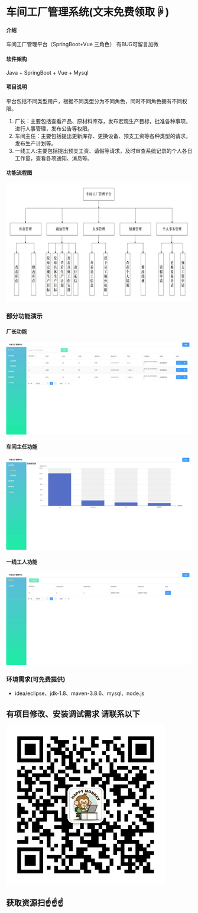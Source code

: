 # 车间工厂管理系统(文末免费领取☟)

#### 介绍
车间工厂管理平台（SpringBoot+Vue 三角色）
有BUG可留言加微

#### 软件架构
Java + SpringBoot + Vue + Mysql


#### 项目说明

平台包括不同类型用户，根据不同类型分为不同角色，同时不同角色拥有不同权限。
1.  厂长：主要包括查看产品、原材料库存，发布宏观生产目标，批准各种事项，进行人事管理，发布公告等权限。
2.  车间主任：主要包括提出更新库存、更换设备、预支工资等各种类型的请求，发布生产计划等。
3.  一线工人:主要包括提出预支工资、请假等请求，及时审查系统记录的个人各日工作量，查看各项通知、消息等。

#### 功能流程图
![输入图片说明](photo/%E5%8A%9F%E8%83%BD%E6%B5%81%E7%A8%8B%E5%9B%BE.gif)

### 部分功能演示

#### 厂长功能
![输入图片说明](photo/%E5%8E%82%E9%95%BF.gif)

#### 车间主任功能
![输入图片说明](photo/%E8%BD%A6%E9%97%B4%E4%B8%BB%E4%BB%BB.gif)

#### 一线工人功能
![输入图片说明](photo/%E4%B8%80%E7%BA%BF%E5%B7%A5%E4%BA%BA.gif)


### 环境需求(可免费提供)
- idea/eclipse、jdk-1.8、maven-3.8.6、mysql、node.js

## 有项目修改、安装调试需求 请联系以下
![关注免费领](联系.png)

## 获取资源扫☝☝☝
